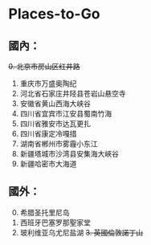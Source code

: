 # Places-to-Go
## 國內：
~~0. 北京市房山区红井路~~
1. 重庆市万盛奥陶纪
2. 河北省石家庄井陉县苍岩山悬空寺
3. 安徽省黄山西海大峡谷
4. 四川省宜宾市江安县蜀南竹海
5. 四川省雅安市达瓦更扎
6. 四川省康定冷嘎措
7. 湖南省郴州市雾霾小东江
8. 新疆塔城市沙湾县安集海大峽谷
9. 新疆哈密市大海道

## 國外：
0. 希腊圣托里尼岛
1. 西班牙巴塞罗那聖家堂
2. 玻利维亚乌尤尼盐湖
~~3. 英國倫敦諾丁山~~
